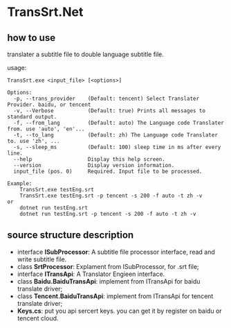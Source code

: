 ﻿
# TransSrt.Net

## how to use

 translater a subtitle file to double language subtitle file.

usage:

```
TransSrt.exe <input_file> [<options>]

Options:
  -p, --trans_provider    (Default: tencent) Select Translater Provider. baidu, or tencent
  -v, --Verbose           (Default: true) Prints all messages to standard output.
  -f, --from_lang         (Default: auto) The Language code Translater from. use 'auto', 'en'...
  -t, --to_lang           (Default: zh) The Language code Translater to. use 'zh', ...
  -s, --sleep_ms          (Default: 100) sleep time in ms after every line.
  --help                  Display this help screen.
  --version               Display version information.
  input_file (pos. 0)     Required. Input file to be processed.

Example:
    TransSrt.exe testEng.srt
    TransSrt.exe testEng.srt -p tencent -s 200 -f auto -t zh -v
or
    dotnet run testEng.srt
    dotnet run testEng.srt -p tencent -s 200 -f auto -t zh -v

```

## source structure description

- interface **ISubProcessor**: A subtitle file processor interface, read and write subtitle file.
- class **SrtProcessor**: Explament from ISubProcessor, for .srt file;
- interface **ITransApi**: A Translator Engieen interface.
- class **Baidu.BaiduTransApi**: implement from ITransApi for baidu translate driver;
- class **Tencent.BaiduTransApi**: implement from ITransApi for tencent translate driver;
- **Keys.cs**: put you api sercert keys. you can get it by register on baidu or tencent cloud.
